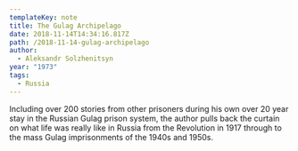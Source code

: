 ```yaml
---
templateKey: note
title: The Gulag Archipelago
date: 2018-11-14T14:34:16.817Z
path: /2018-11-14-gulag-archipelago
author:
  - Aleksandr Solzhenitsyn
year: "1973"
tags:
  - Russia
---
```


Including over 200 stories from other prisoners during his own over 20 year stay in the Russian Gulag prison system, the author pulls back the curtain on what life was really like in Russia from the Revolution in 1917 through to the mass Gulag imprisonments of the 1940s and 1950s.
